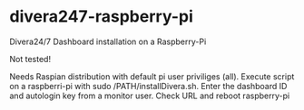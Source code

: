 # divera247-raspberry-pi
Divera24/7 Dashboard installation on a Raspberry-Pi

Not tested!

Needs Raspian distribution with default pi user priviliges (all). 
Execute script on a raspberri-pi with sudo /PATH/installDivera.sh. 
Enter the dashboard ID and autologin key from a monitor user.
Check URL and reboot raspberry-pi

